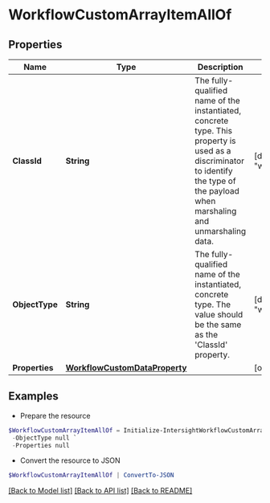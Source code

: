 # WorkflowCustomArrayItemAllOf
## Properties

Name | Type | Description | Notes
------------ | ------------- | ------------- | -------------
**ClassId** | **String** | The fully-qualified name of the instantiated, concrete type. This property is used as a discriminator to identify the type of the payload when marshaling and unmarshaling data. | [default to "workflow.CustomArrayItem"]
**ObjectType** | **String** | The fully-qualified name of the instantiated, concrete type. The value should be the same as the &#39;ClassId&#39; property. | [default to "workflow.CustomArrayItem"]
**Properties** | [**WorkflowCustomDataProperty**](WorkflowCustomDataProperty.md) |  | [optional] 

## Examples

- Prepare the resource
```powershell
$WorkflowCustomArrayItemAllOf = Initialize-IntersightWorkflowCustomArrayItemAllOf  -ClassId null `
 -ObjectType null `
 -Properties null
```

- Convert the resource to JSON
```powershell
$WorkflowCustomArrayItemAllOf | ConvertTo-JSON
```

[[Back to Model list]](../README.md#documentation-for-models) [[Back to API list]](../README.md#documentation-for-api-endpoints) [[Back to README]](../README.md)

